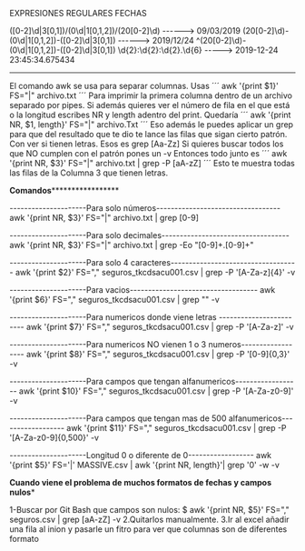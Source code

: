 EXPRESIONES REGULARES FECHAS

([0-2]\d|3[0,1])\/(0\d|1[0,1,2])\/(20[0-2]\d)  ------> 09/03/2019
(20[0-2]\d)\-(0\d|1[0,1,2])\-([0-2]\d|3[0,1]) ------> 2019/12/24
^(20[0-2]\d)\-(0\d|1[0,1,2])\-([0-2]\d|3[0,1]) \d{2}\:\d{2}\:\d{2}\.\d{6}   -----> 2019-12-24 23:45:34.675434

**********************************************************

El comando awk se usa para separar columnas. Usas 
´´´
		awk '{print $1}' FS="|" archivo.txt 
´´´
Para imprimir la primera columna dentro de un archivo separado por pipes. 
Si además quieres ver el número de fila en el que está o la longitud escribes NR y length adentro del print.
Quedaría 
´´´
		awk '{print NR, $1, length}' FS="|" archivo.Txt
´´´
Eso además le puedes aplicar un grep para que del resultado que te dio te lance las filas que sigan cierto patrón. Con ver si tienen letras. Esos es grep [Aa-Zz]
Si quieres buscar todos los que NO cumplen con el patrón pones un -v
Entonces todo junto es 
´´´
		awk '{print NR, $3}' FS="|" archivo.txt | grep -P [aA-zZ]
´´´
Esto te muestra todas las filas de la Columna 3 que tienen letras.

************************Comandos*****************************************

---------------------Para solo números----------------------------------
awk '{print NR, $3}' FS="|" archivo.txt | grep [0-9]

---------------------Para solo decimales-----------------------------------
awk '{print NR, $3}' FS="|" archivo.txt | grep -Eo "[0-9]+\.[0-9]+"

---------------------Para solo 4 caracteres-----------------------------------
awk '{print $2}' FS="," seguros_tkcdsacu001.csv | grep -P '[A-Za-z]{4}' -v

---------------------Para vacios-----------------------------------
 awk '{print $6}' FS="," seguros_tkcdsacu001.csv | grep "" -v

---------------------Para numericos donde viene letras ------------------------
awk '{print $7}' FS="," seguros_tkcdsacu001.csv | grep -P '[A-Za-z]' -v

---------------------Para numericos NO vienen 1 o 3 numeros------------------
awk '{print $8}' FS="," seguros_tkcdsacu001.csv | grep -P '[0-9]{0,3}' -v

---------------------Para campos que tengan alfanumericos------------------
 awk '{print $10}' FS="," seguros_tkcdsacu001.csv | grep -P '[A-Za-z0-9]' -v

---------------------Para campos que tengan mas de 500 alfanumericos------------------
awk '{print $11}' FS="," seguros_tkcdsacu001.csv | grep -P '[A-Za-z0-9]{0,500}' -v

---------------------Longitud 0 o diferente de 0------------------
awk '{print $5}' FS='|' MASSIVE.csv | awk '{print NR, length}'| grep '0' -w -v



****Cuando viene el problema de muchos formatos de fechas y campos nulos*****

1-Buscar por Git Bash que campos son nulos:
$ awk '{print NR, $5}' FS="," seguros.csv | grep [aA-zZ] -v
2.Quitarlos manualmente.
3.Ir al excel añadir una fila al inion y pasarle un fitro para ver que columnas son de diferentes formato

